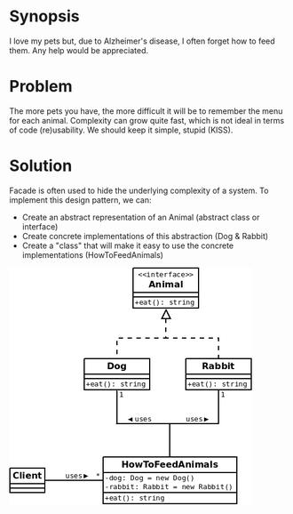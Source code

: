 # Synopsis

I love my pets but, due to Alzheimer's disease, I often forget how to feed them. Any help would be appreciated. 

# Problem

The more pets you have, the more difficult it will be to remember the menu for each animal. Complexity can grow quite fast, which is not ideal in terms of code (re)usability. We should keep it simple, stupid (KISS).

# Solution

Facade is often used to hide the underlying complexity of a system. To implement this design pattern, we can:

  * Create an abstract representation of an Animal (abstract class or interface)
  * Create concrete implementations of this abstraction (Dog & Rabbit)
  * Create a "class" that will make it easy to use the concrete implementations (HowToFeedAnimals)

![Facade (classic)](Facade.png)
